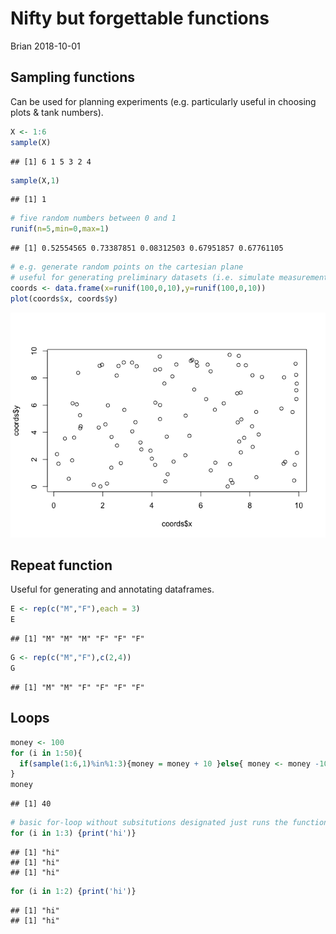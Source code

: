 Nifty but forgettable functions
================
Brian
2018-10-01

Sampling functions
------------------

Can be used for planning experiments (e.g. particularly useful in choosing plots & tank numbers).

``` r
X <- 1:6
sample(X)
```

    ## [1] 6 1 5 3 2 4

``` r
sample(X,1)
```

    ## [1] 1

``` r
# five random numbers between 0 and 1
runif(n=5,min=0,max=1)
```

    ## [1] 0.52554565 0.73387851 0.08312503 0.67951857 0.67761105

``` r
# e.g. generate random points on the cartesian plane
# useful for generating preliminary datasets (i.e. simulate measurements)
coords <- data.frame(x=runif(100,0,10),y=runif(100,0,10))
plot(coords$x, coords$y)
```

![](img/brian-nifty-but-forgettable/unnamed-chunk-1-1.png)

Repeat function
---------------

Useful for generating and annotating dataframes.

``` r
E <- rep(c("M","F"),each = 3)
E
```

    ## [1] "M" "M" "M" "F" "F" "F"

``` r
G <- rep(c("M","F"),c(2,4))
G
```

    ## [1] "M" "M" "F" "F" "F" "F"

Loops
-----

``` r
money <- 100
for (i in 1:50){
  if(sample(1:6,1)%in%1:3){money = money + 10 }else{ money <- money -10}
}
money
```

    ## [1] 40

``` r
# basic for-loop without subsitutions designated just runs the function for the designated number
for (i in 1:3) {print('hi')}
```

    ## [1] "hi"
    ## [1] "hi"
    ## [1] "hi"

``` r
for (i in 1:2) {print('hi')}
```

    ## [1] "hi"
    ## [1] "hi"
